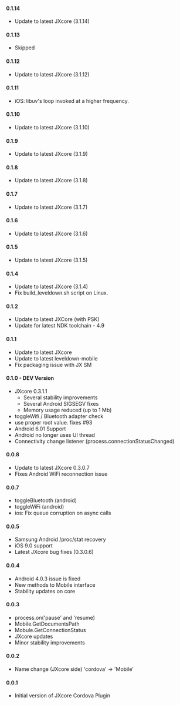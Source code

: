 #### 0.1.14

 - Update to latest JXcore (3.1.14)

#### 0.1.13

 - Skipped

#### 0.1.12

 - Update to latest JXcore (3.1.12)

#### 0.1.11

- iOS: libuv's loop invoked at a higher frequency.

#### 0.1.10

 - Update to latest JXcore (3.1.10)

#### 0.1.9

 - Update to latest JXcore (3.1.9)

#### 0.1.8

 - Update to latest JXcore (3.1.8)

#### 0.1.7

 - Update to latest JXcore (3.1.7)

#### 0.1.6

 - Update to latest JXcore (3.1.6)

#### 0.1.5

 - Update to latest JXcore (3.1.5)

#### 0.1.4

 - Update to latest JXcore (3.1.4)
 - Fix build_leveldown.sh script on Linux.

#### 0.1.2

 - Update to latest JXCore (with PSK)
 - Update for latest NDK toolchain - 4.9
 
#### 0.1.1 

 - Update to latest JXcore
 - Update to latest leveldown-mobile
 - Fix packaging issue with JX SM

#### 0.1.0 - DEV Version
 - JXcore 0.3.1.1 
   - Several stability improvements 
   - Several Android SIGSEGV fixes
   - Memory usage reduced (up to 1 Mb)
 - toggleWifi / Bluetooth adapter check
 - use proper root value. fixes #93
 - Android 6.01 Support 
 - Android no longer uses UI thread 
 - Connectivity change listener (process.connectionStatusChanged)
#### 0.0.8
 - Update to latest JXcore 0.3.0.7
 - Fixes Android WiFi reconnection issue
#### 0.0.7
 - toggleBluetooth (android)
 - toggleWiFi (android)
 - ios: Fix queue corruption on async calls
 
#### 0.0.5
 - Samsung Android /proc/stat recovery
 - iOS 9.0 support
 - Latest JXcore bug fixes (0.3.0.6)

#### 0.0.4
 - Android 4.0.3 issue is fixed
 - New methods to Mobile interface
 - Stability updates on core

#### 0.0.3 

 - process.on('pause' and 'resume)
 - Mobile.GetDocumentsPath
 - Mobule.GetConnectionStatus
 - JXcore updates
 - Minor stability improvements

#### 0.0.2 

 - Name change (JXcore side) 'cordova' -> 'Mobile'

#### 0.0.1

 - Initial version of JXcore Cordova Plugin
